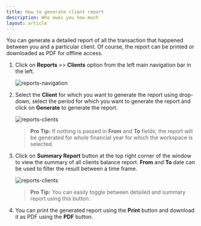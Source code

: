 ```yaml
---
title: How to generate client report
description: Who owes you how much
layout: article
---
```

You can generate a detailed report of all the transaction that happened between you and a particular client. Of course, the report can be printed or downloaded as PDF for offline access.

1. Click on **Reports** >> **Clients** option from the left main navigation bar in the left.

	![reports-navigation]({{site.url}}/images/navigation/reports.png)

2. Select the **Client** for which you want to generate the report using drop-down, select the period for which you want to generate the report and click on **Generate** to generate the report.

	![reports-clients]({{site.url}}/images/reports/clients-detailed.png)

	> **Pro Tip:** If nothing is passed in **From** and **To** fields, the report will be generated for whole financial year for which the workspace is selected.

3. Click on **Summary Report** button at the top right corner of the window to view the summary of all clients balance report. **From** and **To** date can be used to filter the result between a time frame.

	![reports-clients]({{site.url}}/images/reports/clients-summary.png)

	> **Pro Tip:** You can easily toggle between detailed and summary report using this button.

4. You can print the generated report using the **Print** button and download it as PDF using the **PDF** button.